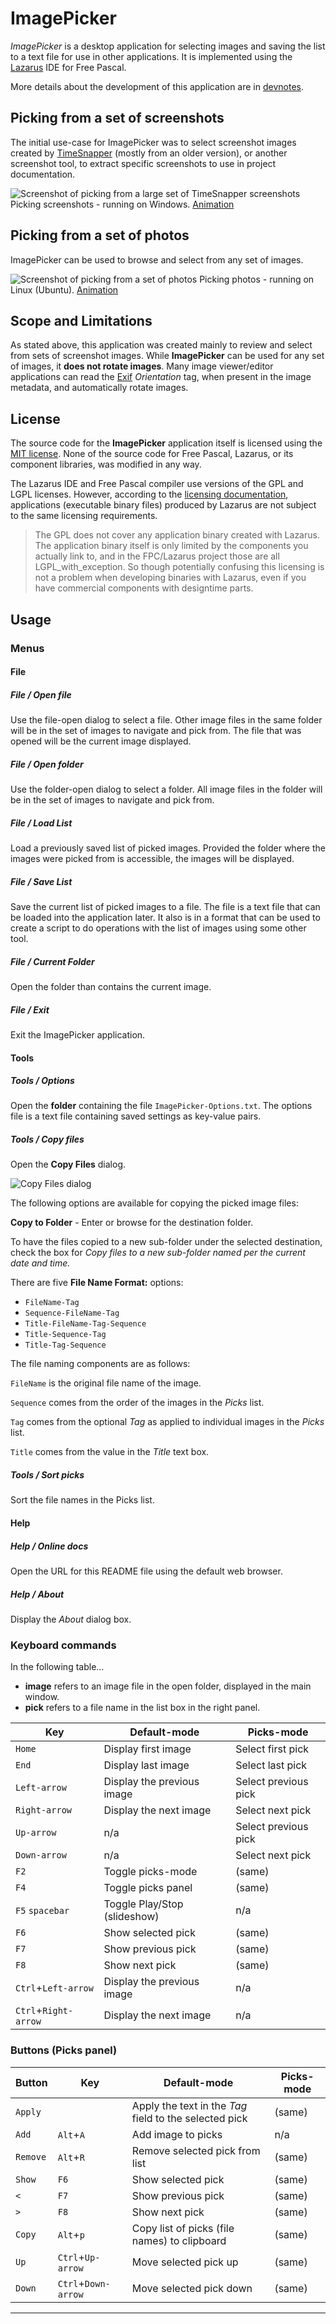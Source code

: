 # ImagePicker

*ImagePicker* is a desktop application for selecting images and saving the list to a text file for use in other applications. It is implemented using the [Lazarus](https://www.lazarus-ide.org/) IDE for Free Pascal.

More details about the development of this application are in [devnotes](devnotes.md).

## Picking from a set of screenshots

The initial use-case for ImagePicker was to select screenshot images created by [TimeSnapper](https://www.timesnapper.com/) (mostly from an older version), or another screenshot tool, to extract specific screenshots to use in project documentation.

![Screenshot of picking from a large set of TimeSnapper screenshots](readme_images/pick-screenshots-013.jpg)
Picking screenshots - running on Windows. [Animation](pick-screenshots.md)

## Picking from a set of photos

ImagePicker can be used to browse and select from any set of images.

![Screenshot of picking from a set of photos](readme_images/pick-photos-010.jpg)
Picking photos - running on Linux (Ubuntu). [Animation](pick-photos.md)

## Scope and Limitations

As stated above, this application was created mainly to review and select from sets of screenshot images. While **ImagePicker** can be used for any set of images, it **does not rotate images**. Many image viewer/editor applications can read the [Exif](https://en.wikipedia.org/wiki/Exif) *Orientation* tag, when present in the image metadata, and automatically rotate images.


## License

The source code for the **ImagePicker** application itself is licensed using the [MIT license](LICENSE). None of the source code for Free Pascal, Lazarus, or its component libraries, was modified in any way.

The Lazarus IDE and Free Pascal compiler use versions of the GPL and LGPL licenses. However, according to the [licensing documentation](https://wiki.lazarus.freepascal.org/licensing), applications (executable binary files) produced by Lazarus are not subject to the same licensing requirements.

> The GPL does not cover any application binary created with Lazarus. The application binary itself is only limited by the components you actually link to, and in the FPC/Lazarus project those are all LGPL_with_exception. So though potentially confusing this licensing is not a problem when developing binaries with Lazarus, even if you have commercial components with designtime parts.

## Usage

### Menus

#### File

##### File / Open file

Use the file-open dialog to select a file. Other image files in the same folder will be in the set of images to navigate and pick from. The file that was opened will be the current image displayed.

##### File / Open folder

Use the folder-open dialog to select a folder. All image files in the folder will be in the set of images to navigate and pick from.

##### File / Load List

Load a previously saved list of picked images. Provided the folder where the images were picked from is accessible, the images will be displayed.

##### File / Save List

Save the current list of picked images to a file. The file is a text file that can be loaded into the application later. It also is in a format that can be used to create a script to do operations with the list of images using some other tool.

##### File / Current Folder

Open the folder than contains the current image.

##### File / Exit

Exit the ImagePicker application.

#### Tools

##### Tools / Options

Open the **folder** containing the file `ImagePicker-Options.txt`. The options file is a text file containing saved settings as key-value pairs.

##### Tools / Copy files

Open the **Copy Files** dialog.

![Copy Files dialog](readme_images/copy-files-dialog.jpg)

The following options are available for copying the picked image files:

**Copy to Folder** - Enter or browse for the destination folder.

To have the files copied to a new sub-folder under the selected destination, check the box for *Copy files to a new sub-folder named per the current date and time.*

There are five **File Name Format:** options:

- `FileName-Tag`
- `Sequence-FileName-Tag`
- `Title-FileName-Tag-Sequence`
- `Title-Sequence-Tag`
- `Title-Tag-Sequence`

The file naming components are as follows:

`FileName` is the original file name of the image.

`Sequence` comes from the order of the images in the *Picks* list.

`Tag` comes from the optional *Tag* as applied to individual images in the *Picks* list.

`Title` comes from the value in the *Title* text box.

##### Tools / Sort picks

Sort the file names in the Picks list.

#### Help

##### Help / Online docs

Open the URL for this README file using the default web browser.

##### Help / About

Display the *About* dialog box. 

### Keyboard commands

In the following table...

- **image** refers to an image file in the open folder, displayed in the main window.
- **pick** refers to a file name in the list box in the right panel.

Key | Default-mode | Picks-mode
----|--------------|-----------
`Home` | Display first image | Select first pick
`End` | Display last image | Select last pick
`Left-arrow` | Display the previous image | Select previous pick
`Right-arrow` | Display the next image | Select next pick
`Up-arrow` | n/a | Select previous pick
`Down-arrow` | n/a | Select next pick
`F2` | Toggle picks-mode | (same)
`F4` | Toggle picks panel | (same)
`F5` `spacebar` | Toggle Play/Stop (slideshow) | n/a
`F6` | Show selected pick | (same)
`F7` | Show previous pick | (same)
`F8` | Show next pick | (same)
`Ctrl`+`Left-arrow` | Display the previous image | n/a
`Ctrl`+`Right-arrow` | Display the next image | n/a

### Buttons (Picks panel)

Button | Key | Default-mode | Picks-mode
-------|-----|--------------|-----------
`Apply` | | Apply the text in the *Tag* field to the selected pick | (same)
`Add` | `Alt`+`A` | Add image to picks | n/a
`Remove` | `Alt`+`R` | Remove selected pick from list | (same)
`Show` | `F6` | Show selected pick | (same)
`<` | `F7` | Show previous pick | (same)
`>` | `F8` | Show next pick | (same)
`Copy` | `Alt`+`p` | Copy list of picks (file names) to clipboard | (same)
`Up` | `Ctrl`+`Up-arrow` | Move selected pick up | (same)
`Down` | `Ctrl`+`Down-arrow` | Move selected pick down | (same)


---
